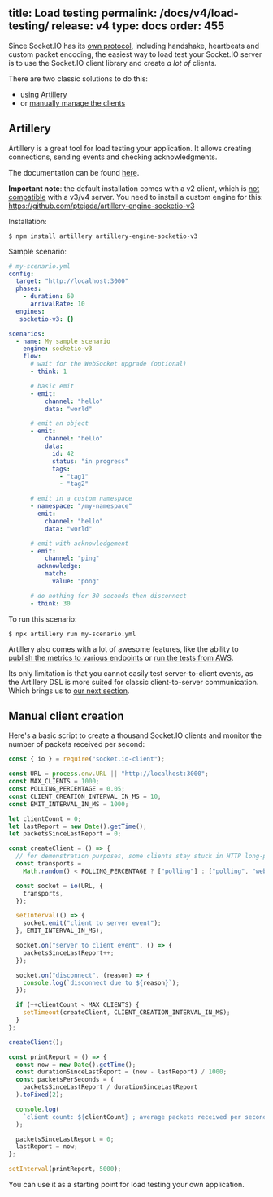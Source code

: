 title: Load testing
permalink: /docs/v4/load-testing/
release: v4
type: docs
order: 455
---

Since Socket.IO has its [own protocol](https://github.com/socketio/socket.io-protocol), including handshake, heartbeats and custom packet encoding, the easiest way to load test your Socket.IO server is to use the Socket.IO client library and create *a lot of* clients.

There are two classic solutions to do this:

- using [Artillery](#Artillery)
- or [manually manage the clients](#Manual-client-creation)

## Artillery

Artillery is a great tool for load testing your application. It allows creating connections, sending events and checking acknowledgments.

The documentation can be found [here](https://artillery.io/docs/guides/guides/socketio-reference.html).

**Important note**: the default installation comes with a v2 client, which is [not compatible](/docs/v4/client-installation/#Version-compatibility) with a v3/v4 server. You need to install a custom engine for this: https://github.com/ptejada/artillery-engine-socketio-v3

Installation:

```
$ npm install artillery artillery-engine-socketio-v3
```

Sample scenario:

```yaml
# my-scenario.yml
config:
  target: "http://localhost:3000"
  phases:
    - duration: 60
      arrivalRate: 10
  engines:
   socketio-v3: {}

scenarios:
  - name: My sample scenario
    engine: socketio-v3
    flow:
      # wait for the WebSocket upgrade (optional)
      - think: 1

      # basic emit
      - emit:
          channel: "hello"
          data: "world"

      # emit an object
      - emit:
          channel: "hello"
          data:
            id: 42
            status: "in progress"
            tags:
              - "tag1"
              - "tag2"

      # emit in a custom namespace
      - namespace: "/my-namespace"
        emit:
          channel: "hello"
          data: "world"

      # emit with acknowledgement
      - emit:
          channel: "ping"
        acknowledge:
          match:
            value: "pong"

      # do nothing for 30 seconds then disconnect
      - think: 30
```

To run this scenario:

```
$ npx artillery run my-scenario.yml
```

Artillery also comes with a lot of awesome features, like the ability to [publish the metrics to various endpoints](https://artillery.io/docs/guides/plugins/plugin-publish-metrics.html) or [run the tests from AWS](https://artillery.io/docs/guides/guides/running-tests-with-artillery-pro.html).

Its only limitation is that you cannot easily test server-to-client events, as the Artillery DSL is more suited for classic client-to-server communication. Which brings us to [our next section](#Manual-client-creation).

## Manual client creation

Here's a basic script to create a thousand Socket.IO clients and monitor the number of packets received per second:

```js
const { io } = require("socket.io-client");

const URL = process.env.URL || "http://localhost:3000";
const MAX_CLIENTS = 1000;
const POLLING_PERCENTAGE = 0.05;
const CLIENT_CREATION_INTERVAL_IN_MS = 10;
const EMIT_INTERVAL_IN_MS = 1000;

let clientCount = 0;
let lastReport = new Date().getTime();
let packetsSinceLastReport = 0;

const createClient = () => {
  // for demonstration purposes, some clients stay stuck in HTTP long-polling
  const transports =
    Math.random() < POLLING_PERCENTAGE ? ["polling"] : ["polling", "websocket"];

  const socket = io(URL, {
    transports,
  });

  setInterval(() => {
    socket.emit("client to server event");
  }, EMIT_INTERVAL_IN_MS);

  socket.on("server to client event", () => {
    packetsSinceLastReport++;
  });

  socket.on("disconnect", (reason) => {
    console.log(`disconnect due to ${reason}`);
  });

  if (++clientCount < MAX_CLIENTS) {
    setTimeout(createClient, CLIENT_CREATION_INTERVAL_IN_MS);
  }
};

createClient();

const printReport = () => {
  const now = new Date().getTime();
  const durationSinceLastReport = (now - lastReport) / 1000;
  const packetsPerSeconds = (
    packetsSinceLastReport / durationSinceLastReport
  ).toFixed(2);

  console.log(
    `client count: ${clientCount} ; average packets received per second: ${packetsPerSeconds}`
  );

  packetsSinceLastReport = 0;
  lastReport = now;
};

setInterval(printReport, 5000);
```

You can use it as a starting point for load testing your own application.
